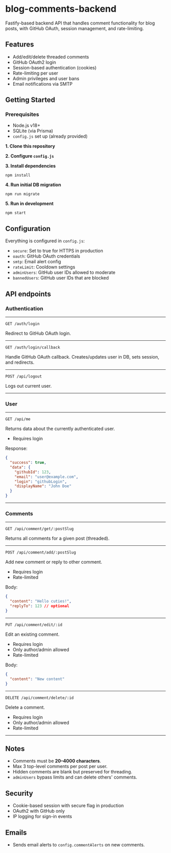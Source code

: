 # blog-comments-backend

Fastify-based backend API that handles comment functionality for blog posts, with GitHub OAuth, session management, and rate-limiting.

## Features

- Add/edit/delete threaded comments
- GitHub OAuth2 login
- Session-based authentication (cookies)
- Rate-limiting per user
- Admin privileges and user bans
- Email notifications via SMTP

## Getting Started

### Prerequisites

- Node.js v18+
- SQLite (via Prisma)
- `config.js` set up (already provided)

**1. Clone this repository**

**2. Configure `config.js`**

**3. Install dependencies**

`npm install`

**4. Run initial DB migration**

`npm run migrate`

**5. Run in development**

`npm start`

## Configuration

Everything is configured in `config.js`:

- `secure`: Set to true for HTTPS in production
- `oauth`: GitHub OAuth credentials
- `smtp`: Email alert config
- `rateLimit`: Cooldown settings
- `adminUsers`: GitHub user IDs allowed to moderate
- `bannedUsers`: GitHub user IDs that are blocked

## API endpoints

### Authentication

---

`GET /auth/login`

Redirect to GitHub OAuth login.

---

`GET /auth/login/callback`

Handle GitHub OAuth callback. Creates/updates user in DB, sets session, and redirects.

---

`POST /api/logout`

Logs out current user.

---

### User

---

`GET /api/me`

Returns data about the currently authenticated user.

- Requires login

Response:

```json
{
  "success": true,
  "data": {
    "githubId": 123,
    "email": "user@example.com",
    "login": "githubLogin",
    "displayName": "John Doe"
  }
}
```

---

### Comments

---

`GET /api/comment/get/:postSlug`

Returns all comments for a given post (threaded).

---

`POST /api/comment/add/:postSlug`

Add new comment or reply to other comment.

- Requires login
- Rate-limited

Body:

```json
{
  "content": "Hello cuties!",
  "replyTo": 123 // optional
}
```

---

`PUT /api/comment/edit/:id`

Edit an existing comment.

- Requires login
- Only author/admin allowed
- Rate-limited

Body:

```json
{
  "content": "New content"
}
```

---

`DELETE /api/comment/delete/:id`

Delete a comment.

- Requires login
- Only author/admin allowed
- Rate-limited

---

## Notes

- Comments must be **20–4000 characters**.
- Max 3 top-level comments per post per user.
- Hidden comments are blank but preserved for threading.
- `adminUsers` bypass limits and can delete others' comments.

## Security

- Cookie-based session with secure flag in production
- OAuth2 with GitHub only
- IP logging for sign-in events

## Emails

- Sends email alerts to `config.commentAlerts` on new comments.